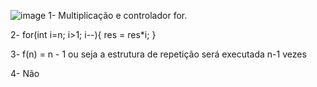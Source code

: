![image](https://user-images.githubusercontent.com/54037849/195617029-6cd63789-2db2-41e8-acf8-5d723762861b.png)
1- Multiplicação e controlador for.

2- for(int i=n; i>1; i--){
res = res*i;
}

3- f(n) = n - 1 ou seja a estrutura de repetição será executada n-1 vezes

4- Não
